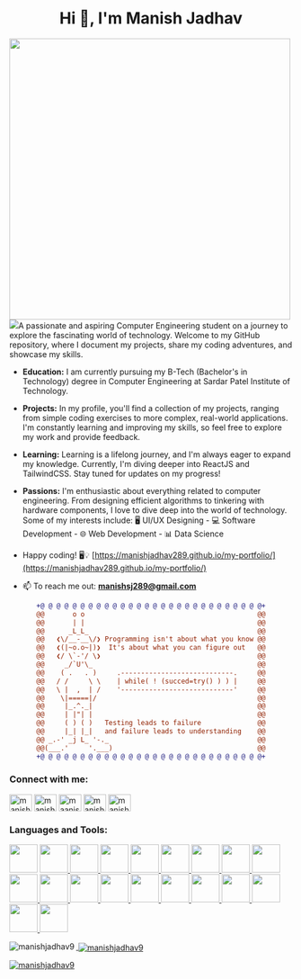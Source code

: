 <h1 align="center">Hi 👋, I'm Manish Jadhav</h1> 

<img src="https://user-images.githubusercontent.com/74038190/212750155-3ceddfbd-19d3-40a3-87af-8d329c8323c4.gif" width="500">
<img src="
<h3 align="center">A passionate and aspiring Computer Engineering student on a journey to explore the fascinating world of technology. Welcome to my GitHub repository, where I document my projects, share my coding adventures, and showcase my skills.</h3>


- **Education:** I am currently pursuing my B-Tech (Bachelor's in Technology) degree in Computer Engineering at Sardar Patel Institute of Technology.

- **Projects:** In my profile, you'll find a collection of my projects, ranging from simple coding exercises to more complex, real-world applications. I'm constantly learning and improving my skills, so feel free to explore my work and provide feedback.

- **Learning:** Learning is a lifelong journey, and I'm always eager to expand my knowledge. Currently, I'm diving deeper into ReactJS and TailwindCSS. Stay tuned for updates on my progress!

- **Passions:** I'm enthusiastic about everything related to computer engineering. From designing efficient algorithms to tinkering with hardware components, I love to dive deep into the world of technology. Some of my interests include: 🖥️ UI/UX Designing - 💻 Software Development - 🌐 Web Development - 📊 Data Science

- Happy coding! 🖥️💡 [https://manishjadhav289.github.io/my-portfolio/](https://manishjadhav289.github.io/my-portfolio/)

- 📫 To reach me out: **manishsj289@gmail.com**

<div align="center">
  
```diff
+@ @ @ @ @ @ @ @ @ @ @ @ @ @ @ @ @ @ @ @ @ @ @ @ @ @ @ @+
@@       o o                                           @@
@@       | |                                           @@
@@      _L_L_                                          @@
@@   ❮\/__-__\/❯ Programming isn't about what you know @@
@@   ❮(|~o.o~|)❯  It's about what you can figure out   @@
@@   ❮/ \`-'/ \❯                                       @@
@@     _/`U'\_                                         @@
@@    ( .   . )     .----------------------------.     @@
@@   / /     \ \    | while( ! (succed=try() ) ) |     @@
@@   \ |  ,  | /    '----------------------------'     @@
@@    \|=====|/                                        @@
@@     |_.^._|                                         @@
@@     | |"| |                                         @@
@@     ( ) ( )   Testing leads to failure              @@
@@     |_| |_|   and failure leads to understanding    @@
@@ _.-' _j L_ '-._                                     @@
@@(___.'     '.___)                                    @@
+@ @ @ @ @ @ @ @ @ @ @ @ @ @ @ @ @ @ @ @ @ @ @ @ @ @ @ @+
```
  
</div>

<h3 align="left">Connect with me:</h3>
<p align="left">
<a href="https://twitter.com/manishjadhav28" target="blank"><img align="center" src="https://cdn.jsdelivr.net/gh/devicons/devicon/icons/twitter/twitter-original.svg" alt="manishjadhav28" height="30" width="40" /></a>
<a href="https://linkedin.com/in/manishjadhav2809" target="blank"><img align="center" src="https://cdn.jsdelivr.net/gh/devicons/devicon/icons/linkedin/linkedin-original.svg" alt="manishjadhav2809" height="30" width="40" /></a>
<a href="https://instagram.com/maanishhh.28" target="blank"><img align="center" src="https://raw.githubusercontent.com/rahuldkjain/github-profile-readme-generator/master/src/images/icons/Social/instagram.svg" alt="maanishhh.28" height="30" width="40" /></a>
<a href="https://www.leetcode.com/manishj28" target="blank"><img align="center" src="https://raw.githubusercontent.com/rahuldkjain/github-profile-readme-generator/master/src/images/icons/Social/leet-code.svg" alt="manishj28" height="30" width="40" /></a>
<a href="https://auth.geeksforgeeks.org/user/manishsj289" target="blank"><img align="center" src="https://raw.githubusercontent.com/rahuldkjain/github-profile-readme-generator/master/src/images/icons/Social/geeks-for-geeks.svg" alt="manishsj289" height="30" width="40" /></a>
</p>

<h3 align="left">Languages and Tools:</h3>
<p align="left"> 
   <a href="https://www.geeksforgeeks.org/android-tutorial/" target="blank"><img src="https://cdn.jsdelivr.net/gh/devicons/devicon/icons/android/android-plain-wordmark.svg" width="50"height="50"/></a>
   <a href="https://getbootstrap.com/" target="blank"><img src="https://cdn.jsdelivr.net/gh/devicons/devicon/icons/bootstrap/bootstrap-original-wordmark.svg" width="50"height="50"/> 
   <a href="https://www.geeksforgeeks.org/c-programming-language/" target="blank"><img src="https://cdn.jsdelivr.net/gh/devicons/devicon/icons/c/c-original.svg" width="50"height="50"/>
   <a href="https://www.canva.com/" target="blank"><img src="https://cdn.jsdelivr.net/gh/devicons/devicon/icons/canva/canva-original.svg" width="50"height="50"/>
   <a href="https://www.geeksforgeeks.org/c-plus-plus/" target="blank"><img src="https://cdn.jsdelivr.net/gh/devicons/devicon/icons/cplusplus/cplusplus-plain.svg" width="50"height="50"/>
   <a href="https://www.geeksforgeeks.org/css/" target="blank"><img src="https://cdn.jsdelivr.net/gh/devicons/devicon/icons/css3/css3-plain-wordmark.svg" width="50"height="50"/>
   <a href="https://www.figma.com/" target="blank"><img src="https://cdn.jsdelivr.net/gh/devicons/devicon/icons/figma/figma-original.svg" width="50"height="50"/> 
   <a href="https://www.geeksforgeeks.org/git-tutorial/?ref=lbp" target="blank"><img src="https://cdn.jsdelivr.net/gh/devicons/devicon/icons/git/git-plain-wordmark.svg" width="50"height="50"/>
   <a href="https://www.geeksforgeeks.org/html/" target="blank"><img src="https://cdn.jsdelivr.net/gh/devicons/devicon/icons/html5/html5-plain-wordmark.svg" width="50"height="50"/>
   <a href="https://www.geeksforgeeks.org/java/" target="blank"><img src="https://cdn.jsdelivr.net/gh/devicons/devicon/icons/java/java-plain-wordmark.svg" width="50"height="50"/>
   <a href="https://www.geeksforgeeks.org/javascript/?ref=lbp" target="blank"><img src="https://cdn.jsdelivr.net/gh/devicons/devicon/icons/javascript/javascript-plain.svg" width="50"height="50"/>
   <a href="https://www.geeksforgeeks.org/mysql-introdution/" target="blank"><img src="https://cdn.jsdelivr.net/gh/devicons/devicon/icons/mysql/mysql-original-wordmark.svg" width="50"height="50"/> 
   <a href="https://www.geeksforgeeks.org/perl-programming-language/" target="blank"><img src="https://cdn.jsdelivr.net/gh/devicons/devicon/icons/perl/perl-original.svg" width="50"height="50"/>
   <a href="https://www.oracle.com/" target="blank"><img src="https://cdn.jsdelivr.net/gh/devicons/devicon/icons/oracle/oracle-original.svg" width="50"height="50"/>
   <a href="https://www.adobe.com/products/photoshop.html" target="blank"><img src="https://cdn.jsdelivr.net/gh/devicons/devicon/icons/photoshop/photoshop-plain.svg" width="50"height="50"/>
   <a href="https://www.geeksforgeeks.org/python-programming-language/" target="blank"><img src="https://cdn.jsdelivr.net/gh/devicons/devicon/icons/python/python-original-wordmark.svg" width="50"height="50"/>
   <a href="https://www.adobe.com/products/premiere.html" target="blank"><img src="https://cdn.jsdelivr.net/gh/devicons/devicon/icons/premierepro/premierepro-original.svg" width="50"height="50"/>
   <a href="https://www.geeksforgeeks.org/reactjs-tutorials/" target="blank"><img src="https://cdn.jsdelivr.net/gh/devicons/devicon/icons/react/react-original-wordmark.svg" width="50"height="50"/>
   <a href="https://tailwindcss.com/" target="blank"><img src="https://cdn.jsdelivr.net/gh/devicons/devicon/icons/tailwindcss/tailwindcss-plain.svg" width="50"height="50"/>
   <a href="https://www.geeksforgeeks.org/linux-commands/" target="blank"><img src="https://cdn.jsdelivr.net/gh/devicons/devicon/icons/unix/unix-original.svg"width="50"height="50"/>
           </p>

<p><img align="left" src="https://github-readme-stats.vercel.app/api/top-langs?username=manishjadhav289&show_icons=true&locale=en&layout=compact" alt="manishjadhav9" /></p>

<p>&nbsp;<img align="center" src="https://github-readme-stats.vercel.app/api?username=manishjadhav289&show_icons=true&locale=en" alt="manishjadhav9" /></p>

<p><img align="center" src="https://github-readme-streak-stats.herokuapp.com/?user=manishjadhav289&theme=dark" alt="manishjadhav9" /></p>
